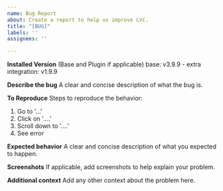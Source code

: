 ```yaml
---
name: Bug Report
about: Create a report to help us improve LVC.
title: "[BUG]"
labels: ''
assignees: ''

---
```


**Installed Version** (Base and Plugin if applicable)
base: v3.9.9 - extra integration: v1.9.9

**Describe the bug**
A clear and concise description of what the bug is.

**To Reproduce**
Steps to reproduce the behavior:
1. Go to '...'
2. Click on '....'
3. Scroll down to '....'
4. See error

**Expected behavior**
A clear and concise description of what you expected to happen.

**Screenshots**
If applicable, add screenshots to help explain your problem.

**Additional context**
Add any other context about the problem here.
